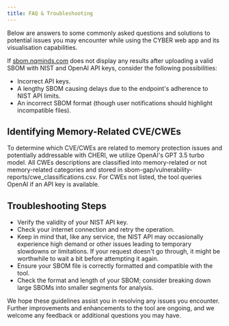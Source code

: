 ```yaml
---
title: FAQ & Troubleshooting
---
```


Below are answers to some commonly asked questions and solutions to potential issues you may encounter while using the CYBER web app and its visualisation capabilities.

If [sbom.nqminds.com](http://sbom.nqminds.com/) does not display any results after uploading a valid SBOM with NIST and OpenAI API keys, consider the following possibilities:

* Incorrect API keys.
* A lengthy SBOM causing delays due to the endpoint's adherence to NIST API limits.
* An incorrect SBOM format (though user notifications should highlight incompatible files).

## Identifying Memory-Related CVE/CWEs

To determine which CVE/CWEs are related to memory protection issues and potentially addressable with CHERI, we utilize OpenAI's GPT 3.5 turbo model. All CWEs descriptions are classified into memory-related or not memory-related categories and stored in sbom-gap/vulnerability-reports/cwe_classifications.csv. For CWEs not listed, the tool queries OpenAI if an API key is available.

## Troubleshooting Steps

* Verify the validity of your NIST API key.
* Check your internet connection and retry the operation.
* Keep in mind that, like any service, the NIST API may occasionally experience high demand or other issues leading to temporary slowdowns or limitations. If your request doesn't go through, it might be worthwhile to wait a bit before attempting it again.
* Ensure your SBOM file is correctly formatted and compatible with the tool.
* Check the format and length of your SBOM; consider breaking down large SBOMs into smaller segments for analysis.

We hope these guidelines assist you in resolving any issues you encounter. Further improvements and enhancements to the tool are ongoing, and we welcome any feedback or additional questions you may have.
